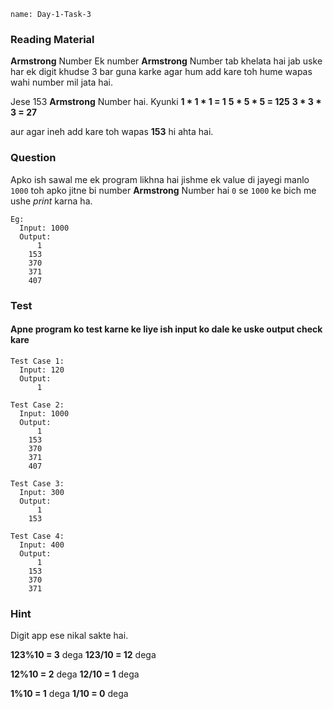 ```ngMeta
name: Day-1-Task-3
```

### Reading Material
**Armstrong** Number
Ek number **Armstrong** Number tab khelata hai jab uske har ek digit khudse 3 bar guna karke agar
hum add kare toh hume wapas wahi number mil jata hai.

Jese 153 **Armstrong** Number hai.
Kyunki
**1 * 1 * 1 = 1**
**5 * 5 * 5 = 125**
**3 * 3 * 3 = 27**

aur agar ineh add kare toh wapas **153** hi ahta hai.

### Question
Apko ish sawal me ek program likhna hai jishme ek value di jayegi manlo `1000` toh apko jitne bi number **Armstrong** Number hai `0` se `1000` ke bich me ushe *print* karna ha.

```
Eg:
  Input: 1000
  Output:
      1
    153
    370
    371
    407

```

### Test
#### Apne program ko test karne ke liye ish input ko dale ke uske output check kare

```
Test Case 1:
  Input: 120
  Output:
      1
```

```
Test Case 2:
  Input: 1000
  Output:
      1
    153
    370
    371
    407
```

```
Test Case 3:
  Input: 300
  Output:
      1
    153
```

```
Test Case 4:
  Input: 400
  Output:
      1
    153
    370
    371  
```

### Hint


Digit app ese nikal sakte hai.

**123%10 = 3** dega
**123/10 = 12** dega

**12%10 = 2** dega
**12/10 = 1** dega

**1%10 = 1** dega
**1/10 = 0** dega
